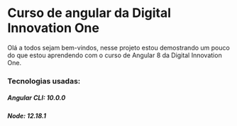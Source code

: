 # Curso de angular da Digital Innovation One

Olá a todos sejam bem-vindos, nesse projeto estou demostrando um pouco do que estou aprendendo com o curso de Angular 8 da Digital Innovation One.

### Tecnologias usadas:
##### Angular CLI: 10.0.0
##### Node: 12.18.1

